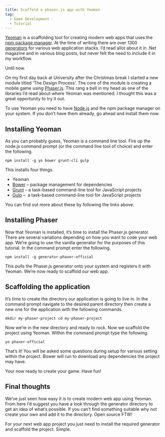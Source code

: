 ```yaml
---
title: Scaffold a phaser.js app with Yeoman
tag:
  - Game Development
  - Tutorial
---
```

[Yeoman](http://yeoman.io/ "Yeoman web app scaffolder") is a scaffolding tool for creating modern web apps that uses the [npm package manager](https://www.npmjs.com/ "npm package manager"). At the time of writing there are over 1300 [generators](http://yeoman.io/generators/ "Yeoman generators") for various web application stacks. I&#8217;d read allot about it in .Net magazine and in various blog posts, but never felt the need to include it in my workflow.

Until now.

On my first day back at University after the Christmas break I started a new module titled &#8216;The Design Process&#8217;. The core of the module is creating a mobile game using [Phaser.js](http://phaser.io/ "Phaser.js browser games"). This rang a bell in my head as one of the libraries I&#8217;d read about where Yeoman was mentioned. I thought this was a great opportunity&nbsp;to try it out.

To use&nbsp;Yeoman&nbsp;you need to have [Node.js](http://nodejs.org/ "Node.js") and the npm package manager on your system. If you don&#8217;t have them already, go ahead and install them now.

## Installing Yeoman

As you can probably guess, Yeoman is a command line tool. Fire up the node.js command prompt (or the command line tool of choice) and enter the following.

<pre data-language="shell" data-line="-1"><code>npm install -g yo bower grunt-cli gulp</code></pre>

This installs four&nbsp;things.

  * Yeoman
  * [Bower](https://www.npmjs.com/package/bower "Bower") &#8211; package management&nbsp;for dependencies
  * [Grunt](http://gruntjs.com/ "Grunt task runner") &#8211; a task-based command-line tool for JavaScript projects
  * [Gulp](http://gulpjs.com/) &#8211;&nbsp; a task-based command-line tool for JavaScript projects

You can find out more about these by following the links above.

## Installing Phaser

Now that Yeoman is installed, it&#8217;s time to install the Phaser.js generator. There are several variations&nbsp;depending on how you want to code your web app. We&#8217;re going to use the vanilla generator for the purposes of this tutorial. In the command prompt&nbsp;enter the following.

<pre data-language="shell" data-line="-1"><code>npm install -g generator-phaser-official</code></pre>

This pulls the Phaser.js generator onto your system and registers it with Yeoman. We&#8217;re now ready to scaffold our web app.

## Scaffolding the application

It&#8217;s time to create the directory our application is going to live in. In the command prompt&nbsp;navigate to the desired parent directory then&nbsp;create a new one for the application with the following commands.

<pre data-language="shell" data-line="-1"><code>mkdir my-phaser-project cd my-phaser-project</code></pre>

Now we&#8217;re in the new directory and ready to rock. Now we scaffold the project using Yeoman. Within the command prompt type the following.

<pre data-language="shell" data-line="-1"><code>yo phaser-official</code></pre>

That&#8217;s it! You will be asked some questions during setup for various setting within the project. Bower will run to download any dependencies the project may have.

Your now ready to create your game. Have fun!

## Final thoughts

We&#8217;ve just seen how easy it is to create modern web app using Yeoman. From here I&#8217;d suggest you have a look through the generator directory to get an idea of what&#8217;s possible. If you can&#8217;t find something suitable why not create your own and add it to the directory. Open source FTW!

For&nbsp;your next web app project you just need to install the required generator and scaffold the project. Simple.

